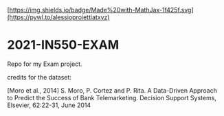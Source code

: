 [https://img.shields.io/badge/Made%20with-MathJax-1f425f.svg](https://pywl.to/alessioproiettiatxyz)

# 2021-IN550-EXAM
Repo for my Exam project.

credits for the dataset:

[Moro et al., 2014] S. Moro, P. Cortez and P. Rita. A Data-Driven Approach to Predict the Success of Bank Telemarketing. Decision Support Systems, Elsevier, 62:22-31, June 2014
